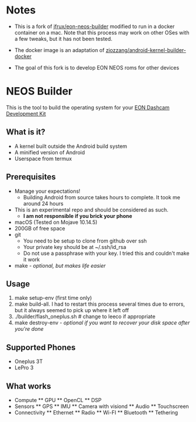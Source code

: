 Notes
======

* This is a fork of [jfrux/eon-neos-builder](https://github.com/jfrux/eon-neos-builder) modified to run in a docker container on a mac. Note that this process may work on other OSes with a few tweaks, but it has not been tested.

* The docker image is an adaptation of [ziozzang/android-kernel-builder-docker](https://github.com/ziozzang/android-kernel-builder-docker)

* The goal of this fork is to develop EON NEOS roms for other devices

NEOS Builder
======

This is the tool to build the operating system for your [EON Dashcam Development Kit](https://shop.comma.ai/products/eon-dashcam-devkit)

What is it?
------

* A kernel built outside the Android build system
* A minified version of Android
* Userspace from termux

Prerequisites
-----

* Manage your expectations! 
  * Building Android from source takes hours to complete. It took me around 24 hours
* This is an experimental repo and should be considered as such.
  * **I am not responsible if you brick your phone**
* macOS (Tested on Mojave 10.14.5)
* 200GB of free space
* git
  * You need to be setup to clone from github over ssh
  * Your private key should be at ~/.ssh/id_rsa
  * Do not use a passphrase with your key. I tried this and couldn't make it work
* make - _optional, but makes life easier_

Usage
------

 1. make setup-env (first time only)
 2. make build-all. I had to restart this process several times due to errors, but it always seemed to pick up where it left off
 3. ./builder/flash_oneplus.sh   # change to leeco if appropriate
 4. make destroy-env - _optional if you want to recover your disk space after you're done_

Supported Phones
------
* Oneplus 3T
* LePro 3

What works
-----

* Compute
** GPU
** OpenCL
** DSP
* Sensors
** GPS
** IMU
** Camera with visiond
** Audio
** Touchscreen
* Connectivity
** Ethernet
** Radio
** Wi-FI
** Bluetooth
** Tethering

